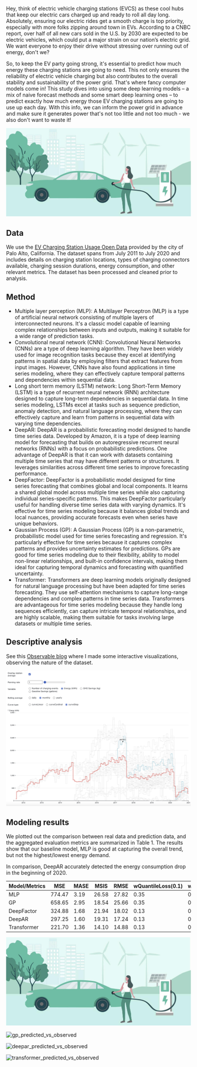 Hey, think of electric vehicle charging stations (EVCS) as these cool hubs that keep our electric cars charged up and ready to roll all day long. Absolutely, ensuring our electric rides get a smooth charge is top priority, especially with more folks zipping around town in EVs. According to a CNBC report, over half of all new cars sold in the U.S. by 2030 are expected to be electric vehicles, which could put a major strain on our nation’s electric grid. We want everyone to enjoy their drive without stressing over running out of energy, don't we?

So, to keep the EV party going strong, it's essential to predict how much energy these charging stations are going to need. This not only ensures the reliability of electric vehicle charging but also contributes to the overall stability and sustainability of the power grid. That's where fancy computer models come in! This study dives into using some deep learning models – a mix of naive forecast methods and some smart deep learning ones – to predict exactly how much energy those EV charging stations are going to use up each day. With this info, we can inform the power grid in advance and make sure it generates power that's not too little and not too much - we also don't want to waste it!

![Intro pic](./assets/intro.jpeg)

## Data
We use the [EV Charging Station Usage Open Data](https://data.cityofpaloalto.org/dataviews/257812/electric-vehicle-charging-station-usage-july-2011-dec-2020/) provided by the city of Palo Alto, California. The dataset spans from July 2011 to July 2020 and includes details on charging station locations, types of charging connectors available, charging session durations, energy consumption, and other relevant metrics. The dataset has been processed and cleaned prior to analysis.

## Method
- Multiple layer perception (MLP): A Multilayer Perceptron (MLP) is a type of artificial neural network consisting of multiple layers of interconnected neurons. It's a classic model capable of learning complex relationships between inputs and outputs, making it suitable for a wide range of prediction tasks.
- Convolutional neural network (CNN): Convolutional Neural Networks (CNNs) are a type of deep learning algorithm. They have been widely used for image recognition tasks because they excel at identifying patterns in spatial data by employing filters that extract features from input images. However, CNNs have also found applications in time series modeling, where they can effectively capture temporal patterns and dependencies within sequential data.
- Long short term memory (LSTM) network: Long Short-Term Memory (LSTM) is a type of recurrent neural network (RNN) architecture designed to capture long-term dependencies in sequential data. In time series modeling, LSTMs excel at tasks such as sequence prediction, anomaly detection, and natural language processing, where they can effectively capture and learn from patterns in sequential data with varying time dependencies.
- DeepAR: DeepAR is a probabilistic forecasting model designed to handle time series data. Developed by Amazon, it is a type of deep learning model for forecasting that builds on autoregressive recurrent neural networks (RNNs) with a focus on probabilistic predictions. One advantage of DeepAR is that it can work with datasets containing multiple time series that may have different patterns or structures. It leverages similarities across different time series to improve forecasting performance.
- DeepFactor: DeepFactor is a probabilistic model designed for time series forecasting that combines global and local components. It learns a shared global model across multiple time series while also capturing individual series-specific patterns. This makes DeepFactor particularly useful for handling diverse time series data with varying dynamics. It's effective for time series modeling because it balances global trends and local nuances, providing accurate forecasts even when series have unique behaviors.
- Gaussian Process (GP): A Gaussian Process (GP) is a non-parametric, probabilistic model used for time series forecasting and regression. It's particularly effective for time series because it captures complex patterns and provides uncertainty estimates for predictions. GPs are good for time series modeling due to their flexibility, ability to model non-linear relationships, and built-in confidence intervals, making them ideal for capturing temporal dynamics and forecasting with quantified uncertainty.
- Transformer: Transformers are deep learning models originally designed for natural language processing but have been adapted for time series forecasting. They use self-attention mechanisms to capture long-range dependencies and complex patterns in time series data. Transformers are advantageous for time series modeling because they handle long sequences efficiently, can capture intricate temporal relationships, and are highly scalable, making them suitable for tasks involving large datasets or multiple time series.

## Descriptive analysis
See this [Observable blog](https://observablehq.com/d/816825cca1d8ae50) where I made some interactive visualizations, observing the nature of the dataset.

![Desc analysis](./assets/desc_pic.jpg)

## Modeling results
We plotted out the comparison between real data and prediction data, and the aggregated evaluation metrics are summarized in Table 1. The results show that our baseline model, MLP is good at capturing the overall trend, but not the highest/lowest energy demand.

In comparison, DeepAR accurately detected the energy consumption drop in the beginning of 2020.

| Model/Metrics | MSE | MASE | MSIS | RMSE | wQuantileLoss(0.1)| wQuantileLoss(0.5) | wQuantileLoss(0.9) |
|---------------|-----|------|------|------|-------------------|--------------------|--------------------|
| MLP           | 774.47 | 3.19 | 26.58 | 27.82 | 0.35 | 0.77 | 0.38 |
| GP            | 658.65 | 2.95 | 18.54 | 25.66 | 0.35 | 0.73 | 0.32 |
| DeepFactor    | 324.88 | 1.68 | 21.94 | 18.02 | 0.13 | 0.42 | 0.38 |
| DeepAR        | 297.25 | 1.60 | 19.31 | 17.24 | 0.13 | 0.40 | 0.35 |
| Transformer   | 221.70 | 1.36 | 14.10 | 14.88 | 0.13 | 0.34 | 0.25 |

![MLP_predicted_vs_observed](./assets/intro.jpeg)

![gp_predicted_vs_observed](.assets/gp_predicted_observed.jpg)

![deepar_predicted_vs_observed](.assets/deepar_predicted_observed.jpg)

![transformer_predicted_vs_observed](.assets/transformer_predicted_observed.jpg)

